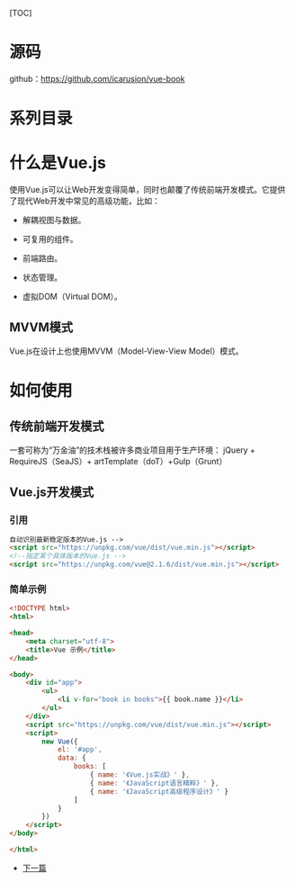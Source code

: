 [TOC]

# 源码
github：https://github.com/icarusion/vue-book

# 系列目录

# 什么是Vue.js

使用Vue.js可以让Web开发变得简单，同时也颠覆了传统前端开发模式。它提供了现代Web开发中常见的高级功能，比如：

- 解耦视图与数据。

- 可复用的组件。

- 前端路由。

- 状态管理。

- 虚拟DOM（Virtual DOM）。

## MVVM模式

Vue.js在设计上也使用MVVM（Model-View-View Model）模式。

# 如何使用

## 传统前端开发模式

一套可称为“万金油”的技术栈被许多商业项目用于生产环境：
jQuery + RequireJS（SeaJS）+ artTemplate（doT）+Gulp（Grunt）



## Vue.js开发模式

### 引用

```html
自动识别最新稳定版本的Vue.js -->
<script src="https://unpkg.com/vue/dist/vue.min.js"></script>
<!--指定某个具体版本的Vue.js -->
<script src="https://unpkg.com/vue@2.1.6/dist/vue.min.js"></script>
```

### 简单示例

```html
<!DOCTYPE html>
<html>

<head>
    <meta charset="utf-8">
    <title>Vue 示例</title>
</head>

<body>
    <div id="app">
        <ul>
            <li v-for="book in books">{{ book.name }}</li>
        </ul>
    </div>
    <script src="https://unpkg.com/vue/dist/vue.min.js"></script>
    <script>
        new Vue({
            el: '#app',
            data: {
                books: [
                    { name: '《Vue.js实战》' },
                    { name: '《JavaScript语言精粹》' },
                    { name: '《JavaScript高级程序设计》' }
                ]
            }
        })
    </script>
</body>

</html>
```



- [下一篇]()